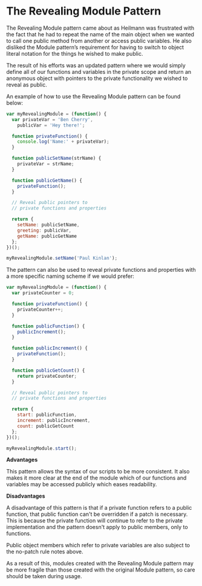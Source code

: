 # The Revealing Module Pattern

The Revealing Module pattern came about as Heilmann was frustrated with the fact that he had to repeat the name of the main object when we wanted to call one public method from another or access public variables. He also disliked the Module pattern’s requirement for having to switch to object literal notation for the things he wished to make public.

The result of his efforts was an updated pattern where we would simply define all of our functions and variables in the private scope and return an anonymous object with pointers to the private functionality we wished to reveal as public.

An example of how to use the Revealing Module pattern can be found below:

```js
var myRevealingModule = (function() {
  var privateVar = 'Ben Cherry',
    publicVar = 'Hey there!';

  function privateFunction() {
    console.log('Name:' + privateVar);
  }

  function publicSetName(strName) {
    privateVar = strName;
  }

  function publicGetName() {
    privateFunction();
  }

  // Reveal public pointers to
  // private functions and properties

  return {
    setName: publicSetName,
    greeting: publicVar,
    getName: publicGetName
  };
})();

myRevealingModule.setName('Paul Kinlan');
```

The pattern can also be used to reveal private functions and properties with a more specific naming scheme if we would prefer:

```js
var myRevealingModule = (function() {
  var privateCounter = 0;

  function privateFunction() {
    privateCounter++;
  }

  function publicFunction() {
    publicIncrement();
  }

  function publicIncrement() {
    privateFunction();
  }

  function publicGetCount() {
    return privateCounter;
  }

  // Reveal public pointers to
  // private functions and properties

  return {
    start: publicFunction,
    increment: publicIncrement,
    count: publicGetCount
  };
})();

myRevealingModule.start();
```

**Advantages**

This pattern allows the syntax of our scripts to be more consistent. It also makes it more clear at the end of the module which of our functions and variables may be accessed publicly which eases readability.

**Disadvantages**

A disadvantage of this pattern is that if a private function refers to a public function, that public function can't be overridden if a patch is necessary. This is because the private function will continue to refer to the private implementation and the pattern doesn't apply to public members, only to functions.

Public object members which refer to private variables are also subject to the no-patch rule notes above.

As a result of this, modules created with the Revealing Module pattern may be more fragile than those created with the original Module pattern, so care should be taken during usage.
